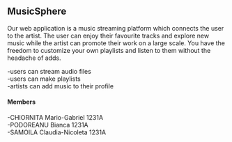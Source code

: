 ## MusicSphere

Our web application is a music streaming platform which connects the user to the artist. The user can enjoy their favourite tracks and explore new music while the artist can promote their work on a large scale. You have the freedom to customize your own playlists and listen to them without the headache of adds.<br>

-users can stream audio files<br>
-users can make playlists<br>
-artists can add music to their profile<br>   

#### Members

-CHIORNITA Mario-Gabriel 1231A<br>
-PODOREANU Bianca 1231A<br>
-SAMOILA Claudia-Nicoleta 1231A<br>
